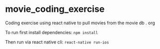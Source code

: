 # movie_coding_exercise

Coding exercise using react native to pull movies from the movie db . org

To run first install dependencies:
`npm install`

Then run via react native cli:
`react-native run-ios`

